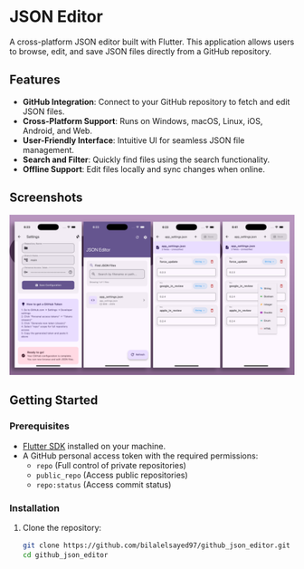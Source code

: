 # JSON Editor

A cross-platform JSON editor built with Flutter. This application allows users to browse, edit, and save JSON files directly from a GitHub repository.

## Features

- **GitHub Integration**: Connect to your GitHub repository to fetch and edit JSON files.
- **Cross-Platform Support**: Runs on Windows, macOS, Linux, iOS, Android, and Web.
- **User-Friendly Interface**: Intuitive UI for seamless JSON file management.
- **Search and Filter**: Quickly find files using the search functionality.
- **Offline Support**: Edit files locally and sync changes when online.

## Screenshots

![Editor Screenshot](editor.png)

## Getting Started

### Prerequisites

- [Flutter SDK](https://docs.flutter.dev/get-started/install) installed on your machine.
- A GitHub personal access token with the required permissions:
  - `repo` (Full control of private repositories)
  - `public_repo` (Access public repositories)
  - `repo:status` (Access commit status)

### Installation

1. Clone the repository:
   ```bash
   git clone https://github.com/bilalelsayed97/github_json_editor.git
   cd github_json_editor

